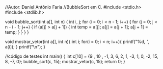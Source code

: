 
//Autor: Daniel Antônio Faria
//BubbleSort em C.
#include <stdio.h>
#include <stdlib.h>

void bubble_sort(int a[], int n) {
    int i, j;
    for (i = 0; i < n - 1; i++) {
        for (j = 0; j < n - i - 1; j++) {
            if (a[j] > a[j + 1]) {
                int temp = a[j];
                a[j] = a[j + 1];
                a[j + 1] = temp;
            }
        }
    }
}

void mostrar_vetor(int a[], int n){
    int i;
    for(i = 0; i < n; i++){
        printf("%d, ", a[i]);
    }
    printf("\n");
}

//código de testes
int main() {
    int c[10] = {9 , 10 , -1, 3, 6, 2, 1, -3, 1, 0, -2, 15, 8, -7, 0};
    bubble_sort(c, 15);
    mostrar_vetor(c, 15);
    return 0;
}
